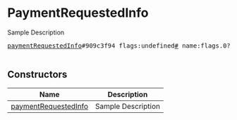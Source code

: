 # PaymentRequestedInfo

Sample Description

<pre>
<a href="../constructor/paymentRequestedInfo">paymentRequestedInfo</a>#909c3f94 flags:undefined<a href="../type/#.md">#</a> name:flags.0?<a href="../type/string.md">string</a> phone:flags.1?<a href="../type/string.md">string</a> email:flags.2?<a href="../type/string.md">string</a> shipping_address:flags.3?<a href="../type/PostAddress.md">PostAddress</a> = undefined<a href="../type/PaymentRequestedInfo.md">PaymentRequestedInfo</a>;

</pre>

## Constructors

| Name | Description |
|------|-------------|
| [paymentRequestedInfo](../constructor/paymentRequestedInfo.md) | Sample Description |

